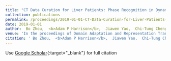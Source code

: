```yaml
---
title: "CT Data Curation for Liver Patients: Phase Recognition in Dynamic Contrast-Enhanced CT"
collection: publications
permalink: /proceedings/2019-01-01-CT-Data-Curation-for-Liver-Patients-Phase-Recognition-in-Dynamic-Contrast-Enhanced-CT
date: 2019-01-01
author:  Bo Zhou,  <b>Adam P Harrison</b>,  Jiawen Yao,  Chi-Tung Cheng,  Jing Xiao,  Chien-Hung Liao,  Le Lu, 
venue: 'In the proceedings of Domain Adaptation and Representation Transfer and Medical Image Learning with Less Labels and Imperfect Data'
citation: ' Bo Zhou,  <b>Adam P Harrison</b>,  Jiawen Yao,  Chi-Tung Cheng,  Jing Xiao,  Chien-Hung Liao,  Le Lu, &quot;CT Data Curation for Liver Patients: Phase Recognition in Dynamic Contrast-Enhanced CT.&quot; <i>In the proceedings of Domain Adaptation and Representation Transfer and Medical Image Learning with Less Labels and Imperfect Data</i>, 2019.'
---
```

Use [Google Scholar](https://scholar.google.com/scholar?q=CT+Data+Curation+for+Liver+Patients:+Phase+Recognition+in+Dynamic+Contrast+Enhanced+CT){:target="_blank"} for full citation